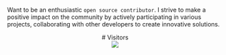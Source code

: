 <!-- ![visitors](https://visitor-badge.glitch.me/badge?page_id=Sankhadip-Roy&left_color=green&right_color=red)
![visitors](https://visitor-badge.laobi.icu/badge?page_id=Sankhadip-Roy.Sankhadip-Roy)
![githubAnimation](https://user-images.githubusercontent.com/91897336/214821645-4d8d2d6e-1a75-42fc-be40-3e8851498b0c.gif)-->

<!-- <a href=#><img src="animation.svg"></a> -->
Want to be an enthusiastic `open source contributor`. I strive to make a positive impact on the community by actively participating in various projects, collaborating with other developers to create innovative solutions.

<p align="center"> 
  # Visitors <br>
  <img src="https://profile-counter.glitch.me/Sankhadip-Roy/count.svg" />
</p>
